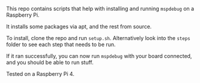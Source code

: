 This repo contains scripts that help with installing and running `mspdebug` on a Raspberry Pi.

It installs some packages via apt, and the rest from source.

To install, clone the repo and run `setup.sh`. Alternatively look into the `steps` folder to see each step that needs to be run.

If it ran successfully, you can now run `mspdebug` with your board connected, and you should be able to run stuff.

Tested on a Raspberry Pi 4.

